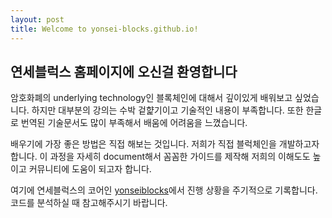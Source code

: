 ```yaml
---
layout: post
title: Welcome to yonsei-blocks.github.io!
---
```


## 연세블럭스 홈페이지에 오신걸 환영합니다

암호화폐의 underlying technology인 블록체인에 대해서 깊이있게 배워보고 싶었습니다. 하지만 대부분의 강의는 수박 겉햝기이고 기술적인 내용이 부족합니다. 또한 한글로 번역된 기술문서도 많이 부족해서 배움에 어려움을 느꼈습니다.

배우기에 가장 좋은 방법은 직접 해보는 것입니다. 저희가 직접 블럭체인을 개발하고자 합니다. 이 과정을 자세히 document해서 꼼꼼한 가이드를 제작해 저희의 이해도도 높이고 커뮤니티에 도움이 되고자 합니다. 

여기에 연세블럭스의 코어인 [yonseiblocks][yonseiblocks]에서 진행 상황을 주기적으로 기록합니다. 코드를 분석하실 때 참고해주시기 바랍니다.

[yonseiblocks]: https://github.com/yonsei-blocks/yonseiblocks
